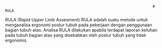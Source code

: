                                                                         # RULA
RULA (Rapid Upper Limb Assesment)
RULA adalah suatu metode untuk menganalisa ergonomi postur tubuh pada pekerjaan dengan penggunaan bagian tubuh atas. Analisa RULA dilakukan apabila terdapat laporan keluhan pada tubuh bagian atas yang disebabkan oleh postur tubuh yang tidak ergonomis.
